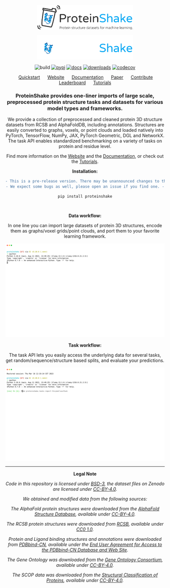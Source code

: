 
<p align="center">
<img src="https://raw.githubusercontent.com/BorgwardtLab/proteinshake/main/docs/images/logo_subtitle.png#gh-light-mode-only" width="60%">
</p>
<p align="center">
<img src="https://raw.githubusercontent.com/BorgwardtLab/proteinshake/main/docs/images/logo_subtitle_dark.png#gh-dark-mode-only" width="60%">
</p>

<div align="center">

![build](https://img.shields.io/github/actions/workflow/status/borgwardtlab/proteinshake/build.yml?color=%2303A9F4&style=for-the-badge)
[![pypi](https://img.shields.io/pypi/v/proteinshake?color=%2303A9F4&style=for-the-badge)](https://pypi.org/project/proteinshake/)
[![docs](https://img.shields.io/readthedocs/proteinshake?color=%2303A9F4&style=for-the-badge)](https://proteinshake.readthedocs.io/en/latest/?badge=latest)
[![downloads](https://img.shields.io/pypi/dm/proteinshake?color=%2303A9F4&style=for-the-badge)](https://pypi.org/project/proteinshake/)
[![codecov](https://img.shields.io/codecov/c/gh/BorgwardtLab/proteinshake?color=%2303A9F4&style=for-the-badge&token=0NL6CQZ6MB)](https://codecov.io/gh/BorgwardtLab/proteinshake)
</div>

<p align="center">&nbsp;&nbsp;&nbsp;&nbsp;&nbsp;
<a href="https://borgwardtlab.github.io/proteinshake/#quickstart">Quickstart</a>&nbsp;&nbsp;&nbsp;&nbsp;&nbsp;
<a href="https://borgwardtlab.github.io/proteinshake">Website</a>&nbsp;&nbsp;&nbsp;&nbsp;&nbsp;
<a href="https://proteinshake.readthedocs.io/en/latest/?badge=latest">Documentation</a>&nbsp;&nbsp;&nbsp;&nbsp;&nbsp;
<a href="">Paper</a>&nbsp;&nbsp;&nbsp;&nbsp;&nbsp;
<a href="https://proteinshake.readthedocs.io/en/latest/notes/contributing.html">Contribute</a>&nbsp;&nbsp;&nbsp;&nbsp;&nbsp;
<a href="https://borgwardtlab.github.io/proteinshake/#leaderboard">Leaderboard</a>&nbsp;&nbsp;&nbsp;&nbsp;&nbsp;
<a href="https://proteinshake.readthedocs.io/en/latest/notebooks/dataset.html">Tutorials</a>
</p>

<div align="center">

### ProteinShake provides one-liner imports of large scale, preprocessed protein structure tasks and datasets for various model types and frameworks.

We provide a collection of preprocessed and cleaned protein 3D structure datasets from RCSB and AlphaFoldDB, including annotations. Structures are easily converted to graphs, voxels, or point clouds and loaded natively into PyTorch, TensorFlow, NumPy, JAX, PyTorch Geometric, DGL and NetworkX. The task API enables standardized benchmarking on a variety of tasks on protein and residue level.

Find more information on the <a href="https://borgwardtlab.github.io/proteinshake">Website</a> and the <a href="https://proteinshake.readthedocs.io/en/latest/?badge=latest">Documentation</a>, or check out the <a href="https://proteinshake.readthedocs.io/en/latest/notebooks/dataset.html">Tutorials</a>.

**Installation:**
```diff
- This is a pre-release version. There may be unannounced changes to the API and datasets. -
- We expect some bugs as well, please open an issue if you find one. -
```
```
pip install proteinshake
```

</br>

**Data workflow:**

In one line you can import large datasets of protein 3D structures, encode them as graphs/voxel grids/point clouds, and port them to your favorite learning framework.

<p align="center">
  <img width="700" src="https://raw.githubusercontent.com/BorgwardtLab/proteinshake/anim/docs/images/data_animation.svg">
</p>
</p>

**Task workflow:**

The task API lets you easily access the underlying data for several tasks, get random/sequence/structure based splits, and evaluate your predictions.

<p align="center">
  <img width="700" src="https://raw.githubusercontent.com/BorgwardtLab/proteinshake/anim/docs/images/tasks_animation.svg">
</p>
</p>

</div>

---

<div align="center">

**Legal Note**

*Code in this repository is licensed under [BSD-3](https://github.com/BorgwardtLab/proteinshake/blob/main/LICENSE), the dataset files on Zenodo are licensed under [CC-BY-4.0](https://creativecommons.org/licenses/by/4.0/legalcode).*

*We obtained and modified data from the following sources:*

*The AlphaFold protein structures were downloaded from the [AlphaFold Structure Database](https://alphafold.ebi.ac.uk/), available under [CC-BY-4.0](https://creativecommons.org/licenses/by/4.0/).*

*The RCSB protein structures were downloaded from [RCSB](https://www.rcsb.org/), available under [CC0 1.0](https://creativecommons.org/publicdomain/zero/1.0/).*

*Protein and Ligand binding structures and annotations were downloaded from [PDBbind-CN](http://www.pdbbind.org.cn/), available under the [End User Agreement for Access to the PDBbind-CN Database and Web Site](http://www.pdbbind.org.cn/enroll.php).*

*The Gene Ontology was downloaded from the [Gene Ontology Consortium](http://geneontology.org/), available under [CC-BY-4.0](https://creativecommons.org/licenses/by/4.0/).*

*The SCOP data was downloaded from the [Structural Classification of Proteins](https://scop.mrc-lmb.cam.ac.uk/), available under [CC-BY-4.0](https://creativecommons.org/licenses/by/4.0/).*

</div>
